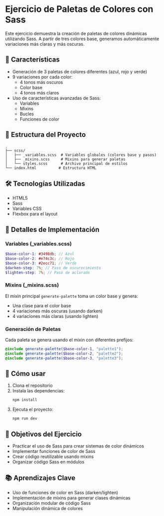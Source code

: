 # Ejercicio de Paletas de Colores con Sass

Este ejercicio demuestra la creación de paletas de colores dinámicas utilizando Sass. A partir de tres colores base, generamos automáticamente variaciones más claras y más oscuras.

## 🎨 Características

- Generación de 3 paletas de colores diferentes (azul, rojo y verde)
- 9 variaciones por cada color:
  - 4 tonos más oscuros
  - Color base
  - 4 tonos más claros
- Uso de características avanzadas de Sass:
  - Variables
  - Mixins
  - Bucles
  - Funciones de color

## 📁 Estructura del Proyecto

```
.
├── scss/
│   ├── _variables.scss  # Variables globales (colores base y pasos)
│   ├── _mixins.scss     # Mixins para generar paletas
│   └── styles.scss      # Archivo principal de estilos
└── index.html          # Estructura HTML
```

## 🛠️ Tecnologías Utilizadas

- HTML5
- Sass
- Variables CSS
- Flexbox para el layout

## 📝 Detalles de Implementación

### Variables (\_variables.scss)

```scss
$base-color-1: #3498db; // Azul
$base-color-2: #e74c3c; // Rojo
$base-color-3: #2ecc71; // Verde
$darken-step: 7%; // Paso de oscurecimiento
$lighten-step: 7%; // Paso de aclarado
```

### Mixins (\_mixins.scss)

El mixin principal `generate-palette` toma un color base y genera:

- Una clase para el color base
- 4 variaciones más oscuras (usando darken)
- 4 variaciones más claras (usando lighten)

### Generación de Paletas

Cada paleta se genera usando el mixin con diferentes prefijos:

```scss
@include generate-palette($base-color-1, "palette1");
@include generate-palette($base-color-2, "palette2");
@include generate-palette($base-color-3, "palette3");
```

## 🚀 Cómo usar

1. Clona el repositorio
2. Instala las dependencias:
   ```bash
   npm install
   ```
3. Ejecuta el proyecto:
   ```bash
   npm run dev
   ```

## 🎯 Objetivos del Ejercicio

- Practicar el uso de Sass para crear sistemas de color dinámicos
- Implementar funciones de color de Sass
- Crear código reutilizable usando mixins
- Organizar código Sass en módulos

## 📚 Aprendizajes Clave

- Uso de funciones de color en Sass (darken/lighten)
- Implementación de mixins para generar clases dinámicas
- Organización modular de código Sass
- Manipulación dinámica de colores
